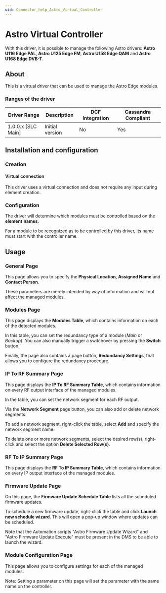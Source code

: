 ```yaml
---
uid: Connector_help_Astro_Virtual_Controller
---
```


# Astro Virtual Controller

With this driver, it is possible to manage the following Astro drivers: **Astro U116 Edge PAL**, **Astro U125 Edge FM**, **Astro U158 Edge QAM** and **Astro U168 Edge DVB-T**.

## About

This is a virtual driver that can be used to manage the Astro Edge modules.

### Ranges of the driver

| **Driver Range**     | **Description** | **DCF Integration** | **Cassandra Compliant** |
|----------------------|-----------------|---------------------|-------------------------|
| 1.0.0.x \[SLC Main\] | Initial version | No                  | Yes                     |

## Installation and configuration

### Creation

#### Virtual connection

This driver uses a virtual connection and does not require any input during element creation.

### Configuration

The driver will determine which modules must be controlled based on the **element** **names**.

For a module to be recognized as to be controlled by this driver, its name must start with the controller name.

## Usage

### General Page

This page allows you to specify the **Physical Location**, **Assigned Name** and **Contact Person**.

These parameters are merely intended by way of information and will not affect the managed modules.

### Modules Page

This page displays the **Modules Table**, which contains information on each of the detected modules.

In this table, you can set the redundancy type of a module (*Main* or *Backup*). You can also manually trigger a switchover by pressing the **Switch** button.

Finally, the page also contains a page button, **Redundancy Settings**, that allows you to configure the redundancy procedure.

### IP To RF Summary Page

This page displays the **IP To RF Summary Table**, which contains information on every RF output interface of the managed modules.

In the table, you can set the network segment for each RF output.

Via the **Network Segment** page button, you can also add or delete network segments.

To add a network segment, right-click the table, select **Add** and specify the network segment name.

To delete one or more network segments, select the desired row(s), right-click and select the option **Delete Selected Row(s)**.

### RF To IP Summary Page

This page displays the **RF To IP Summary Table**, which contains information on every IP output interface of the managed modules.

### Firmware Update Page

On this page, the **Firmware Update Schedule Table** lists all the scheduled firmware updates.

To schedule a new firmware update, right-click the table and click **Launch new schedule wizard**. This will open a pop-up window where updates can be scheduled.

Note that the Automation scripts "Astro Firmware Update Wizard" and "Astro Firmware Update Execute" must be present in the DMS to be able to launch the wizard.

### Module Configuration Page

This page allows you to configure settings for each of the managed modules.

Note: Setting a parameter on this page will set the parameter with the same name on the controller.
